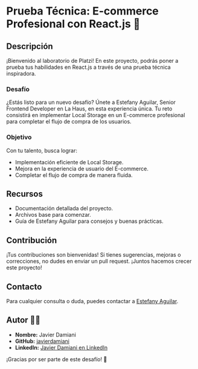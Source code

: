 # Prueba Técnica: E-commerce Profesional con React.js 🚀

## Descripción

¡Bienvenido al laboratorio de Platzi! En este proyecto, podrás poner a prueba tus habilidades en React.js a través de una prueba técnica inspiradora.

### Desafío

¿Estás listo para un nuevo desafío? Únete a Estefany Aguilar, Senior Frontend Developer en La Haus, en esta experiencia única. Tu reto consistirá en implementar Local Storage en un E-commerce profesional para completar el flujo de compra de los usuarios.

### Objetivo

Con tu talento, busca lograr:

- Implementación eficiente de Local Storage.
- Mejora en la experiencia de usuario del E-commerce.
- Completar el flujo de compra de manera fluida.

## Recursos

- Documentación detallada del proyecto.
- Archivos base para comenzar.
- Guía de Estefany Aguilar para consejos y buenas prácticas.

## Contribución

¡Tus contribuciones son bienvenidas! Si tienes sugerencias, mejoras o correcciones, no dudes en enviar un pull request. ¡Juntos hacemos crecer este proyecto!

## Contacto

Para cualquier consulta o duda, puedes contactar a [Estefany Aguilar](https://github.com/estefanyaguilar).

## Autor 👨‍💻

- **Nombre:** Javier Damiani
- **GitHub:** [javierdamiani](https://github.com/javierdamiani)
- **LinkedIn:** [Javier Damiani en LinkedIn](https://www.linkedin.com/in/javierluisdamianiarellano/)

¡Gracias por ser parte de este desafío! 💪
